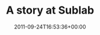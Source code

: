 ---
retweeted: false
source: <a href="http://gowalla.com/" rel="nofollow">Gowalla</a>
entities:
  hashtags: []
  symbols: []
  user_mentions: []
  urls:
  - url: http://t.co/Hgexj4vs
    expanded_url: http://gowalla.com/stories/4UZXD
    display_url: gowalla.com/stories/4UZXD
    indices:
    - '18'
    - '38'
display_text_range:
- '0'
- '38'
favorite_count: '0'
id_str: '117642852447686656'
truncated: false
retweet_count: '0'
id: '117642852447686656'
possibly_sensitive: false
created_at: Sat Sep 24 16:53:36 +0000 2011
favorited: false
full_text: A story at Sublab
lang: en
quote_url: http://gowalla.com/stories/4UZXD
tags:
- pesos:twitter
date: '2011-09-24T16:53:36+00:00'
src: https://twitter.com/bascht/status/117642852447686656
original_url: https://twitter.com/bascht/status/117642852447686656
type: twitter_tweet
text: A story at Sublab
title: A story at Sublab

---